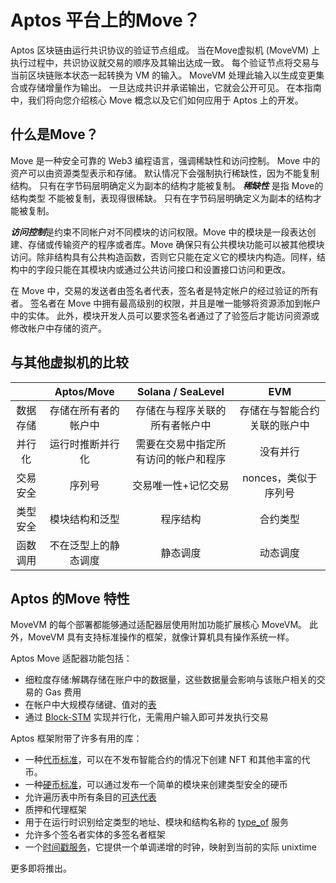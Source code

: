 
# Aptos 平台上的Move？

Aptos 区块链由运行共识协议的验证节点组成。 当在Move虚拟机 (MoveVM) 上执行过程中，共识协议就交易的顺序及其输出达成一致。 每个验证节点将交易与当前区块链账本状态一起转换为 VM 的输入。 MoveVM 处理此输入以生成变更集合或存储增量作为输出。 一旦达成共识并承诺输出，它就会公开可见。 在本指南中，我们将向您介绍核心 Move 概念以及它们如何应用于 Aptos 上的开发。

## 什么是Move？

Move 是一种安全可靠的 Web3 编程语言，强调稀缺性和访问控制。 Move 中的资产可以由资源类型表示和存储。 默认情况下会强制执行稀缺性，因为不能复制结构。 只有在字节码层明确定义为副本的结构才能被复制。 ***稀缺性*** 是指 Move的结构类型 不能被复制，表现得很稀缺。 只有在字节码层明确定义为副本的结构才能被复制。

***访问控制***是约束不同帐户对不同模块的访问权限。Move 中的模块是一段表达创建、存储或传输资产的程序或者库。Move 确保只有公共模块功能可以被其他模块访问。除非结构具有公共构造函数，否则它只能在定义它的模块内构造。同样，结构中的字段只能在其模块内或通过公共访问接口和设置接口访问和更改。

在 Move 中，交易的发送者由签名者代表，签名者是特定帐户的经过验证的所有者。 签名者在 Move 中拥有最高级别的权限，并且是唯一能够将资源添加到帐户中的实体。 此外，模块开发人员可以要求签名者通过了了验签后才能访问资源或修改帐户中存储的资产。

## 与其他虚拟机的比较
|     | Aptos/Move | Solana / SeaLevel | EVM |
| :---: | :---:| :---: | :---: |
|数据存储|存储在所有者的帐户中|存储在与程序关联的所有者帐户中|存储在与智能合约关联的账户中|
|并行化|运行时推断并行化|需要在交易中指定所有访问的帐户和程序| 没有并行|
|交易安全|序列号|交易唯一性+记忆交易|nonces，类似于序列号|
|类型安全|模块结构和泛型|程序结构|合约类型|
|函数调用|不在泛型上的静态调度|静态调度|动态调度|

## Aptos 的Move 特性

MoveVM 的每个部署都能够通过适配器层使用附加功能扩展核心 MoveVM。 此外，MoveVM 具有支持标准操作的框架，就像计算机具有操作系统一样。

Aptos Move 适配器功能包括：
- 细粒度存储:解耦存储在账户中的数据量，这些数据量会影响与该账户相关的交易的 Gas 费用
- 在帐户中大规模存储键、值对的[表](https://github.com/aptos-labs/aptos-core/blob/main/aptos-move/framework/aptos-stdlib/sources/table.move)
- 通过 [Block-STM](https://medium.com/aptoslabs/block-stm-how-we-execute-over-160k-transactions-per-second-on-the-aptos-blockchain-3b003657e4ba) 实现并行化，无需用户输入即可并发执行交易

Aptos 框架附带了许多有用的库：
- 一种[代币标准](https://github.com/aptos-labs/aptos-core/blob/main/aptos-move/framework/aptos-token/sources/token.move)，可以在不发布智能合约的情况下创建 NFT 和其他丰富的代币。
- 一种[硬币标准](https://github.com/aptos-labs/aptos-core/blob/main/aptos-move/framework/aptos-framework/sources/coin.move)，可以通过发布一个简单的模块来创建类型安全的硬币
- 允许遍历表中所有条目的[可迭代表](https://github.com/aptos-labs/aptos-core/blob/main/aptos-move/framework/aptos-stdlib/sources/iterable_table.move)
- 质押和代理框架
- 用于在运行时识别给定类型的地址、模块和结构名称的 [type_of](https://github.com/aptos-labs/aptos-core/blob/main/aptos-move/framework/aptos-stdlib/sources/type_info.move) 服务
- 允许多个签名者实体的多签名者框架
- 一个[时间戳服务](https://github.com/aptos-labs/aptos-core/blob/main/aptos-move/framework/aptos-framework/sources/timestamp.move)，它提供一个单调递增的时钟，映射到当前的实际 unixtime

更多即将推出。

